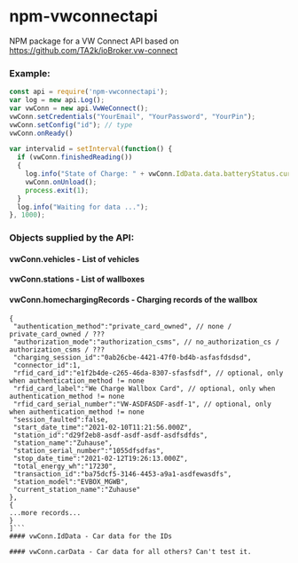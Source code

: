 # npm-vwconnectapi
NPM package for a VW Connect API based on https://github.com/TA2k/ioBroker.vw-connect


### Example:

```javascript
const api = require('npm-vwconnectapi');
var log = new api.Log();
var vwConn = new api.VwWeConnect();
vwConn.setCredentials("YourEmail", "YourPassword", "YourPin");
vwConn.setConfig("id"); // type
vwConn.onReady()

var intervalid = setInterval(function() {
  if (vwConn.finishedReading())
  {
    log.info("State of Charge: " + vwConn.IdData.data.batteryStatus.currentSOC_pct + "%");
    vwConn.onUnload();
    process.exit(1);
  }
  log.info("Waiting for data ...");
}, 1000);
```

### Objects supplied by the API:

#### vwConn.vehicles - List of vehicles

#### vwConn.stations - List of wallboxes

#### vwConn.homechargingRecords - Charging records of the wallbox
```[
{
 "authentication_method":"private_card_owned", // none / private_card_owned / ???
 "authorization_mode":"authorization_csms", // no_authorization_cs / authorization_csms / ???
 "charging_session_id":"0ab26cbe-4421-47f0-bd4b-asfasfdsdsd",
 "connector_id":1,
 "rfid_card_id":"e1f2b4de-c265-46da-8307-sfasfsdf", // optional, only when authentication_method != none
 "rfid_card_label":"We Charge Wallbox Card", // optional, only when authentication_method != none
 "rfid_card_serial_number":"VW-ASDFASDF-asdf-1", // optional, only when authentication_method != none
 "session_faulted":false,
 "start_date_time":"2021-02-10T11:21:56.000Z",
 "station_id":"d29f2eb8-asdf-asdf-asdf-asdfsdfds",
 "station_name":"Zuhause",
 "station_serial_number":"1055dfsdfas",
 "stop_date_time":"2021-02-12T19:26:13.000Z",
 "total_energy_wh":"17230",
 "transaction_id":"ba75dcf5-3146-4453-a9a1-asdfewasdfs",
 "station_model":"EVBOX_MGWB",
 "current_station_name":"Zuhause"
},
{
...more records...
}
]```
#### vwConn.IdData - Car data for the IDs

#### vwConn.carData - Car data for all others? Can't test it.
